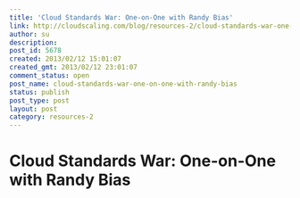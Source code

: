 ```yaml
---
title: 'Cloud Standards War: One-on-One with Randy Bias'
link: http://cloudscaling.com/blog/resources-2/cloud-standards-war-one-on-one-with-randy-bias/
author: su
description: 
post_id: 5678
created: 2013/02/12 15:01:07
created_gmt: 2013/02/12 23:01:07
comment_status: open
post_name: cloud-standards-war-one-on-one-with-randy-bias
status: publish
post_type: post
layout: post
category: resources-2
---
```


# Cloud Standards War: One-on-One with Randy Bias

